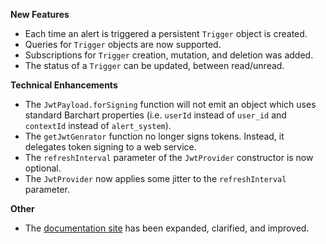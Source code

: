 **New Features**

* Each time an alert is triggered a persistent ```Trigger``` object is created.
* Queries for ```Trigger``` objects are now supported.
* Subscriptions for ```Trigger``` creation, mutation, and deletion was added.
* The status of a ```Trigger``` can be updated, between read/unread.

**Technical Enhancements**

* The `JwtPayload.forSigning` function will not emit an object which uses standard Barchart properties (i.e. `userId` instead of `user_id` and `contextId` instead of `alert_system`).
* The `getJwtGenrator` function no longer signs tokens. Instead, it delegates token signing to a web service.
* The `refreshInterval` parameter of the `JwtProvider` constructor is now optional.
* The `JwtProvider` now applies some jitter to the `refreshInterval` parameter.

**Other**

* The [documentation site](https://docs.barchart.com/alerts/#/) has been expanded, clarified, and improved.

